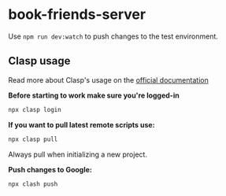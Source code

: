 # book-friends-server

Use `npm run dev:watch` to push changes to the test environment.

## Clasp usage

Read more about Clasp's usage on the [official documentation](https://github.com/google/clasp)

**Before starting to work make sure you're logged-in**
```sh
npx clasp login
```

**If you want to pull latest remote scripts use:**
```sh
npx clasp pull
```
Always pull when initializing a new project.

**Push changes to Google:**
```sh
npx clash push
```
